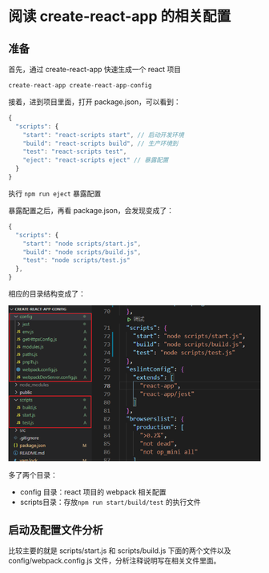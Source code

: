 # 阅读 create-react-app 的相关配置



## 准备

首先，通过 create-react-app 快速生成一个 react 项目

```js
create-react-app create-react-app-config
```

接着，进到项目里面，打开 package.json，可以看到：

```js
{
  "scripts": {
    "start": "react-scripts start", // 启动开发环境
    "build": "react-scripts build", // 生产环境到
    "test": "react-scripts test",
    "eject": "react-scripts eject" // 暴露配置
  }
}
```

执行 `npm run eject` 暴露配置

暴露配置之后，再看 package.json，会发现变成了：

```js
{
  "scripts": {
    "start": "node scripts/start.js",
    "build": "node scripts/build.js",
    "test": "node scripts/test.js"
  },
}
```

相应的目录结构变成了：

![](/imgs/img1.png)

多了两个目录：

- config 目录：react 项目的 webpack 相关配置
- scripts目录：存放`npm run start/build/test` 的执行文件 



## 启动及配置文件分析

比较主要的就是 scripts/start.js 和 scripts/build.js 下面的两个文件以及 config/webpack.config.js 文件，分析注释说明写在相关文件里面。



